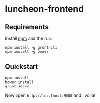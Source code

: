 # luncheon-frontend

## Requirements

Install [npm](https://www.npmjs.com/) and the run:

```shell
npm install -g grunt-cli
npm install -g bower
```

## Quickstart

```shell
npm install
bower install
grunt serve
```

Now open `http://localhost:9000` and.. voila!
